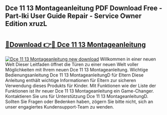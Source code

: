 ## Dce 11 13 Montageanleitung PDF Download Free - Part-Iki User Guide Repair - Service Owner Edition xruzL

# <h2><a href="http://df84gcw.blite.top/?on=Dce+11+13+Montageanleitung">🔗Download 👉🔴 Dce 11 13 Montageanleitung</a></h2>

[![Dce 11 13 Montageanleitung new download](https://i.imgur.com/lujVjoI.png)](http://df84gcw.blite.top/?on=Dce+11+13+Montageanleitung)
Willkommen in einer neuen Welt Dieser Leitfaden öffnet die Türen zu einer neuen Welt voller Möglichkeiten mit Ihrem neuen Dce 11 13 Montageanleitung. Wichtige Bedienungsanleitung Dce 11 13 MontageanleitungD für Eltern Diese Anleitung enthält wichtige Informationen für Eltern zur sicheren Verwendung dieses Produkts für Kinder. Mit Funktionen wie der Liste der Funktionen ist Ihr neuer Dce 11 13 Montageanleitung ein Game-Changer. Kontaktieren Sie uns für Unterstützung Dce 11 13 MontageanleitungD. Sollten Sie Fragen oder Bedenken haben, zögern Sie bitte nicht, sich an unser engagiertes Kundensupport-Team zu wenden.
